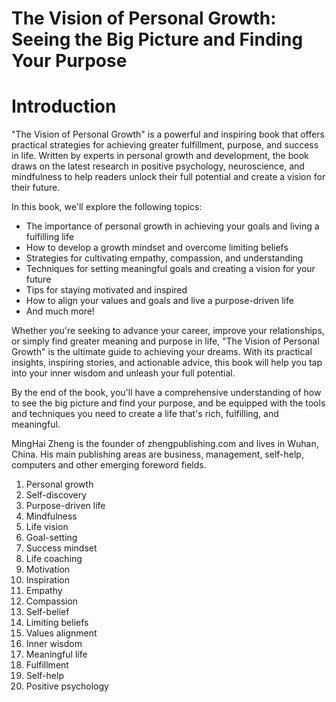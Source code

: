 # The Vision of Personal Growth: Seeing the Big Picture and Finding Your Purpose

# Introduction

"The Vision of Personal Growth" is a powerful and inspiring book that offers practical strategies for achieving greater fulfillment, purpose, and success in life. Written by experts in personal growth and development, the book draws on the latest research in positive psychology, neuroscience, and mindfulness to help readers unlock their full potential and create a vision for their future.

In this book, we'll explore the following topics:

* The importance of personal growth in achieving your goals and living a fulfilling life
* How to develop a growth mindset and overcome limiting beliefs
* Strategies for cultivating empathy, compassion, and understanding
* Techniques for setting meaningful goals and creating a vision for your future
* Tips for staying motivated and inspired
* How to align your values and goals and live a purpose-driven life
* And much more!

Whether you're seeking to advance your career, improve your relationships, or simply find greater meaning and purpose in life, "The Vision of Personal Growth" is the ultimate guide to achieving your dreams. With its practical insights, inspiring stories, and actionable advice, this book will help you tap into your inner wisdom and unleash your full potential.

By the end of the book, you'll have a comprehensive understanding of how to see the big picture and find your purpose, and be equipped with the tools and techniques you need to create a life that's rich, fulfilling, and meaningful.

MingHai Zheng is the founder of zhengpublishing.com and lives in Wuhan, China. His main publishing areas are business, management, self-help, computers and other emerging foreword fields.



1. Personal growth
2. Self-discovery
3. Purpose-driven life
4. Mindfulness
5. Life vision
6. Goal-setting
7. Success mindset
8. Life coaching
9. Motivation
10. Inspiration
11. Empathy
12. Compassion
13. Self-belief
14. Limiting beliefs
15. Values alignment
16. Inner wisdom
17. Meaningful life
18. Fulfillment
19. Self-help
20. Positive psychology

